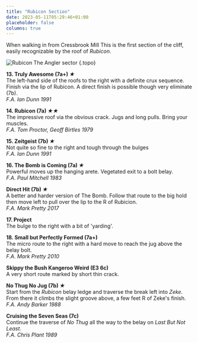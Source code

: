 ```yaml
---
title: "Rubicon Section"
date: 2023-05-11T05:29:46+01:00
placeholder: false
columns: true
---
```


When walking in from Cressbrook Mill This is the first section of the cliff, easily recognizable by the roof of *Rubicon*.

![Rubicon The Angler sector](/img/peak/water-cum-jolly/wcj-angler-right.jpg)
{.topo}

**13. Truly Awesome (7a+) *★***  
The left-hand side of the roofs to the right with a definite crux sequence. Finish via the lip of Rubicon. A direct finish is possible though very eliminate (7b).  
*F.A. Ian Dunn 1991*

**14. Rubicon (7a) *★★***  
The impressive roof via the obvious crack. Jugs and long pulls. Bring your muscles.  
*F.A. Tom Proctor, Geoff Birtles 1979*

**15. Zeitgeist (7b) *★***  
Not quite so fine to the right and tough through the bulges  
*F.A. Ian Dunn 1991*

**16. The Bomb is Coming (7a) *★***  
Powerful moves up the hanging arete. Vegetated exit to a bolt belay.  
*F.A. Paul Mitchell 1983*

**Direct Hit (7b) *★***  
A better and harder version of The Bomb. Follow that route to the big hold then move left to pull over the lip to the R of Rubicion.  
*F.A. Mark Pretty 2017*

**17. Project**  
The bulge to the right with a bit of 'yarding'.

**18. Small but Perfectly Formed (7a+)**  
The micro route to the right with a hard move to reach the jug above the belay bolt.  
*F.A. Mark Pretty 2010*

**Skippy the Bush Kangeroo Weird (E3 6c)**  
A very short route marked by short thin crack.

**No Thug No Jug (7b) *★***  
Start from the *Rubicon* belay ledge and traverse the break left into *Zeke*. From there it climbs the slight groove above, a few feet R of Zeke's finish.  
*F.A. Andy Barker 1988*

**Cruising the Seven Seas (7c)**  
Continue the traverse of *No Thug* all the way to the belay on *Last But Not Least*.  
*F.A. Chris Plant 1989*
